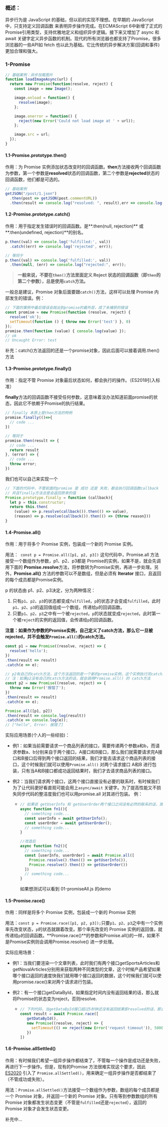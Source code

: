 <!--
 * @Date: 2022-02-28 23:11:12
 * @LastEditors: Lewis
 * @LastEditTime: 2022-02-28 23:22:35
     -->
### 概述：

异步行为是 JavaScript 的基础，但以前的实现不理想。在早期的 JavaScript 中，只支持定义回调函数 来表明异步操作完成。在ECMAScript 6中新增了正式的Promise引用类型，支持优雅地定义和组织异步逻辑。接下来又增加了 async 和 await 关键字定义异步函数的机制。现代的所有浏览器也都支持了Promise，很多浏览器的一些API如 fetch 也以此为基础。它比传统的异步解决方案(回调和事件)更加合理和强大。



### 1-Promise

````javascript
// 基础案例：异步加载图片
function loadImageAsync(url) {
  return new Promise(function(resolve, reject) {
    const image = new Image();

    image.onload = function() {
      resolve(image);
    };

    image.onerror = function() {
      reject(new Error('Could not load image at ' + url));
    };

    image.src = url;
  });
}
````



#### 1.1-Promise.prototype.then()

作用：为 Promise 实例添加状态改变时的回调函数。**then**方法接收两个回调函数为参数，第一个参数是**resolved**状态的回调函数，第二个参数是**rejected**状态的回调函数，他们都是可选的。

````javascript
// 基础案例
getJSON("/post/1.json")
  .then(post => getJSON(post.commentURL))
  .then(result => console.log("resolved: ", result),err => console.log("rejected: ", err));
````



#### 1.2-Promise.prototype.catch()

作用：用于指定发生错误时的回调函数。是**.then(null, rejection)** 或 **.then(undefined, rejection)**的别名。

````javascript
p.then((val) => console.log('fulfilled:', val))
  .catch((err) => console.log('rejected', err));

// 等同于
p.then((val) => console.log('fulfilled:', val))
  .then(null, (err) => console.log("rejected:", err));
````

> **一般来说，不要在`then()`方法里面定义 Reject 状态的回调函数（即`then`的第二个参数），总是使用`catch`方法。**

一般总是建议，Promise 对象后面要跟`catch()`方法，这样可以处理 Promise 内部发生的错误。例：

````javascript
// 下面的案例中最后错误会抛出到promise的最外层，成了未捕获的错误
const promise = new Promise(function (resolve, reject) {
  resolve('ok');
  setTimeout(function () { throw new Error('test') }, 0)
});
promise.then(function (value) { console.log(value) });
// ok
// Uncaught Error: test
````

补充：catch()方法返回的还是一个promise对象，因此后面可以接着调用.then()方法



#### 1.3-Promise.prototype.finally()

作用：指定不管 Promise 对象最后状态如何，都会执行的操作。（ES2018引入标准）

**finally**方法的回调函数不接受任何参数，这意味着没办法知道前面promise的状态，因此它不依赖于Promise的执行结果。

````javascript
// finally 本质上是then方法的特例
promise.finally(()=>{
  // code ...
})

// 等同于
promise.then(result => {
  // code ...
  return result
}, (error) => {
  // code ...
  throw error;
})
````

我们也可以自己来实现一个

````javascript
// 下面的代码中，不管前面的promise 是 成功 还是 失败，都会执行回调函数callback
// 并且finally方法总是会返回原来的值
Promise.prototype.finally = function (callback){
  let p = this.constructor;
  return this.then(
  	(value) => p.resolve(callback()).then(() => value),
  	(reason) => p.resolve(callback()).then(() => {throw reason}))
}
````



#### 1.4-Promise.all()

作用：用于将多个 Promise 实例，包装成一个新的 Promise 实例。

用法：` const p = Promise.all([p1, p2, p3])` 这句代码中，Promise.all 方法接受一个数组作为参数，p1、p2、p3都是 Promise的实例，如果不是，就会先调用下面的 **Promise.resolve**方法，将参数转为Promise实例，再进一步处理。另外，**Promise.all()** 方法的参数可以不是数组，但是必须有 **Iterator** 接口，且返回的每个成员都是Promise实例。

p 的状态由 p1、p2、p3决定，分为两种情况：

1. 只有`p1`、`p2`、`p3`的状态都变成`fulfilled`，`p`的状态才会变成`fulfilled`，此时`p1`、`p2`、`p3`的返回值组成一个数组，传递给`p`的回调函数。
2. 只要`p1`、`p2`、`p3`之中有一个被`rejected`，`p`的状态就变成`rejected`，此时第一个被`reject`的实例的返回值，会传递给`p`的回调函数。

**注意：如果作为参数的Promise实例，自己定义了catch方法，那么它一旦被rejected，并不会触发`Promise.all()`的catch方法。**

````javascript
const p1 = new Promise((resolve, reject) => {
  resolve('hello');
})
.then(result => result)
.catch(e => e);

// p2有自己的catch方法，这个方法返回的是一个新的promise实例，这个实例执行完catch后也会变成resolved，因此会调用then方法指定的回调函数。
// 注：如果p2没有自己的catch方法的话，就会调用Promise.all() 的 catch方法
const p2 = new Promise((resolve, reject) => {
  throw new Error('报错了');
})
.then(result => result)
.catch(e => e);

Promise.all([p1, p2])
.then(result => console.log(result))
.catch(e => console.log(e));
// ["hello", Error: 报错了]
````

实际应用场景(个人的一些经验)：

- 例1：如果当前需要请求一个商品列表的接口，需要传递两个参数a和b，而请求参数a、b分别来自于两个接口，A接口和B接口，那么我们就需要请求完A接口和B接口后得到两个接口返回的结果，我们才能去请求这个商品列表的接口，这个时候我们就可以使用`Promise.all()` 对两个请求接口 A和B 进行包装，只有当A和B接口都成功返回结果时，我们才去请求商品列表的接口。

- 例2：当我们请求两个接口，这两个接口直接没有必要的联系时，有时候我们为了让代码更好看直观可能会用上`async/await` 关键字。为了提高性能又不损失同步代码的整洁度我们也可以用promise.all 对其进行包装。 例：

  - ````javascript
    // 如果说 getUserInfo 和 getUserOrder两个接口之间没有必然的联系的话，其实我们也可以用Promise.all() 来进行包装，这样的话不仅可以并发两个请求提高了性能，同时又保证了代码直观整洁。
    async function fn1(){
      // something code...
      const userInfo = await getUserInfo();
      const userOrder = await getUserOrder();
      // something code...
    }

    //改造后
    async function fn2(){
      // something code...
      const [userInfo, userOrder] = await Promise.all([
        Promise.resolve().then(() => getUserInfo()),
        Promise.resolve().then(() => getUserOrder())
      ])
      // something code...
    }
    ````

    如果想测试可以看到 01-promiseAll.js 的demo



#### 1.5-Promise.race()

作用：同样是将多个 Promise 实例，包装成一个新的 Promise 实例

用法：`const p = Promise.race([p1, p2, p3]);`只要`p1`、`p2`、`p3`之中有一个实例率先改变状态，`p`的状态就跟着改变。那个率先改变的 Promise 实例的返回值，就传递给`p`的回调函数。**Promise.race()**的参数和Promise.all()的一样，如果不是Promise实例则会调用Promise.resolve() 进一步处理。

实际应用场景：

- 例1：当我们要渲染一个文章列表，此时我们有两个接口getSportsArticles和getNovalArticles分别用来获取两种不同类型的文章，这个时候产品希望如果哪个接口返回的速度快我们就用哪个接口返回的数据，这个时候我们就可以使用promise.race()来对两个请求进行包装。

- 例2：有一个接口getDataById，如果指定时间内没有返回结果的话，那么就将Promise的状态变为reject，否则resolve.

  - ````javascript
    // 下列代码，当getDataById接口超过5秒钟还没有返回结果即resolved的话，那么result则变为reject状态
    const result = await Promise.race([
       getDataById(),
       new Promise((resolve, reject) => {
         setTimeout(() => reject(new Error('request timeout')), 5000)
       })
    ])
    ````



#### 1.6-Promise.allSettled()

作用：有时候我们希望一组异步操作都结束了，不管每一个操作是成功还是失败，再进行下一步操作。但是，现有的Promise 方法很难实现这个要求，因此 [ES2020](https://github.com/tc39/proposal-promise-allSettled) 引入了 `Promise.allSettled()`，用来确定一组异步操作是否都结束了（不管成功或失败）。

用法：`Promise.allSettled()`方法接受一个数组作为参数，数组的每个成员都是一个 Promise 对象，并返回一个新的 Promise 对象。只有等到参数数组的所有 Promise 对象都发生状态变更（不管是`fulfilled`还是`rejected`），返回的 Promise 对象才会发生状态变更。









补充中...